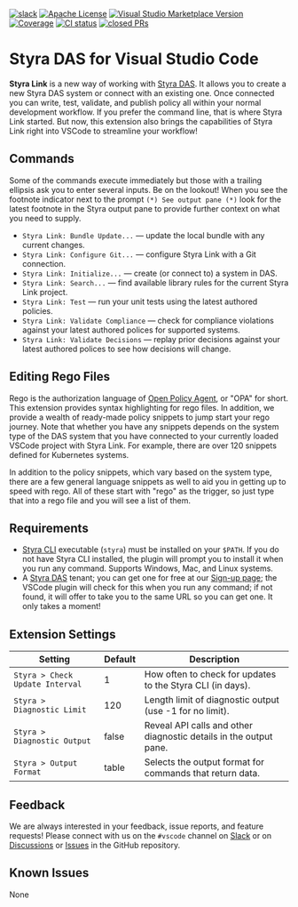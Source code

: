 <!-- markdownlint-disable MD041 -->
[![slack](https://img.shields.io/badge/slack-styra-24b6e0.svg?logo=slack)](https://styracommunity.slack.com/)
[![Apache License](https://img.shields.io/badge/license-Apache%202.0-orange.svg)](https://www.apache.org/licenses/LICENSE-2.0)
[![Visual Studio Marketplace Version](https://img.shields.io/visual-studio-marketplace/v/Styra.vscode-styra?color=24b6e0)](#)
[![Coverage](https://img.shields.io/badge/Coverage-74%25-brightgreen)](#)
[![CI status](https://github.com/StyraInc/vscode-styra/actions/workflows/main.yaml/badge.svg)](https://github.com/StyraInc/vscode-styra/actions/workflows/main.yaml)
[![closed PRs](https://img.shields.io/github/issues-pr-closed-raw/StyraInc/vscode-styra)](https://github.com/StyraInc/vscode-styra/pulls?q=is%3Apr+is%3Aclosed)
<!--
  Notes for above:
  24b6e0 is Styra blue!
  Slack: https://github.com/brigadecore/brigade-foundations/pull/17/files
  CI status: https://docs.github.com/en/actions/monitoring-and-troubleshooting-workflows/adding-a-workflow-status-badge
-->

# Styra DAS for Visual Studio Code

**Styra Link** is a new way of working with [Styra DAS](https://www.styra.com/styra-das/).
It allows you to create a new Styra DAS system or connect with an existing one.
Once connected you can write, test, validate, and publish policy all within your normal development workflow.
If you prefer the command line, that is where Styra Link started.
But now, this extension also brings the capabilities of Styra Link right into VSCode to streamline your workflow!

## Commands

Some of the commands execute immediately but those with a trailing ellipsis ask you to enter several inputs.
Be on the lookout! When you see the footnote indicator next to the prompt `(*) See output pane (*)` look
for the latest footnote in the Styra output pane to provide further context on what you need to supply.

* `Styra Link: Bundle Update...` — update the local bundle with any current changes.
* `Styra Link: Configure Git...` — configure Styra Link with a Git connection.
* `Styra Link: Initialize...` — create (or connect to) a system in DAS.
* `Styra Link: Search...` — find available library rules for the current Styra Link project.
* `Styra Link: Test` — run your unit tests using the latest authored policies.
* `Styra Link: Validate Compliance` — check for compliance violations against your latest authored polices for supported systems.
* `Styra Link: Validate Decisions` — replay prior decisions against your latest authored polices to see how decisions will change.

## Editing Rego Files

Rego is the authorization language of [Open Policy Agent](https://www.openpolicyagent.org/docs/latest/), or "OPA" for short.
This extension provides syntax highlighting for rego files.
In addition, we provide a wealth of ready-made policy snippets to jump start your rego journey.
Note that whether you have any snippets depends on the system type of the DAS system
that you have connected to your currently loaded VSCode project with Styra Link.
For example, there are over 120 snippets defined for Kubernetes systems.

In addition to the policy snippets, which vary based on the system type,
there are a few general language snippets as well to aid you in getting up to speed with rego.
All of these start with "rego" as the trigger, so just type that into a rego file and you will see a list of them.

## Requirements

* [Styra CLI](https://docs.styra.com/reference/cli/install-use-cli) executable (`styra`) must be installed on your `$PATH`.  If you do not have Styra CLI installed, the plugin will prompt you to install it when you run any command. Supports Windows, Mac, and Linux systems.
* A [Styra DAS](https://www.styra.com/styra-das/) tenant; you can get one for free at our [Sign-up page](https://signup.styra.com); the VSCode plugin will check for this when you run any command; if not found, it will offer to take you to the same URL so you can get one. It only takes a moment!

## Extension Settings

| Setting | Default | Description |
| --- | --- | --- |
| `Styra > Check Update Interval` | 1 | How often to check for updates to the Styra CLI (in days). |
| `Styra > Diagnostic Limit` | 120 | Length limit of diagnostic output (use -1 for no limit). |
| `Styra > Diagnostic Output` | false | Reveal API calls and other diagnostic details in the output pane. |
| `Styra > Output Format` | table | Selects the output format for commands that return data. |

## Feedback

We are always interested in your feedback, issue reports, and feature requests!
Please connect with us on the `#vscode` channel on [Slack](https://styracommunity.slack.com)
or on [Discussions](https://github.com/StyraInc/vscode-styra/discussions)
or [Issues](https://github.com/StyraInc/vscode-styra/issues) in the GitHub repository.

## Known Issues

None
